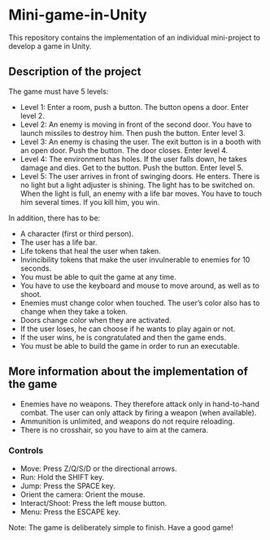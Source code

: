 # Mini-game-in-Unity

This repository contains the implementation of an individual mini-project to develop a game in Unity.

## Description of the project

The game must have 5 levels:
<ul>
    <li>Level 1: Enter a room, push a button. The button opens a door. Enter level 2.</li>
    <li>Level 2: An enemy is moving in front of the second door. You have to launch missiles to destroy him. Then push the button. Enter level 3.</li>
    <li>Level 3: An enemy is chasing the user. The exit button is in a booth with an open door. Push the button. The door closes. Enter level 4.</li>
    <li>Level 4: The environment has holes. If the user falls down, he takes damage and dies. Get to the button. Push the button. Enter level 5.</li>
    <li>Level 5: The user arrives in front of swinging doors. He enters. There is no light but a light adjuster is shining. The light has to be switched on. When the light is full, an enemy with a life bar moves. You have to touch him several times. If you kill him, you win.</li>
</ul>

In addition, there has to be:
<ul>
    <li>A character (first or third person).</li>
    <li>The user has a life bar.</li>
    <li>Life tokens that heal the user when taken.</li>
    <li>Invincibility tokens that make the user invulnerable to enemies for 10 seconds.</li>
    <li>You must be able to quit the game at any time.</li>
    <li>You have to use the keyboard and mouse to move around, as well as to shoot.</li>
    <li>Enemies must change color when touched. The user’s color also has to change when they take a token.</li>
    <li>Doors change color when they are activated.</li>
    <li>If the user loses, he can choose if he wants to play again or not.</li>
    <li>If the user wins, he is congratulated and then the game ends.</li>
    <li>You must be able to build the game in order to run an executable.</li>
</ul>

## More information about the implementation of the game
<ul>
    <li>Enemies have no weapons. They therefore attack only in hand-to-hand combat. The user can only attack by firing a weapon (when available).</li>
    <li>Ammunition is unlimited, and weapons do not require reloading.</li>
    <li>There is no crosshair, so you have to aim at the camera.</li>
</ul>

### Controls
<ul>
    <li>Move: Press Z/Q/S/D or the directional arrows.</li>
    <li>Run: Hold the SHIFT key.</li>
    <li>Jump: Press the SPACE key.</li>
    <li>Orient the camera: Orient the mouse.</li>
    <li>Interact/Shoot: Press the left mouse button.</li>
    <li>Menu: Press the ESCAPE key.</li>
</ul>

Note: The game is deliberately simple to finish. Have a good game!